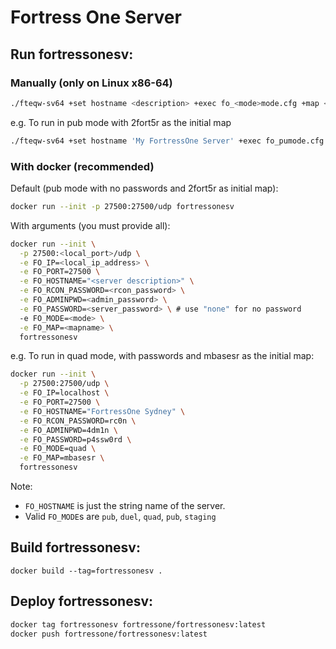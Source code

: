 # Fortress One Server

## Run fortressonesv:

### Manually (only on Linux x86-64)

```sh
./fteqw-sv64 +set hostname <description> +exec fo_<mode>mode.cfg +map <map>
```

e.g. To run in pub mode with 2fort5r as the initial map

```sh
./fteqw-sv64 +set hostname 'My FortressOne Server' +exec fo_pumode.cfg +map 2fort5r
```


### With docker (recommended)

Default (pub mode with no passwords and 2fort5r as initial map):

```sh
docker run --init -p 27500:27500/udp fortressonesv
```

With arguments (you must provide all):

```sh
docker run --init \
  -p 27500:<local_port>/udp \
  -e FO_IP=<local_ip_address> \
  -e FO_PORT=27500 \
  -e FO_HOSTNAME="<server description>" \
  -e FO_RCON_PASSWORD=<rcon_password> \
  -e FO_ADMINPWD=<admin_password> \
  -e FO_PASSWORD=<server_password> \ # use "none" for no password
  -e FO_MODE=<mode> \
  -e FO_MAP=<mapname> \
  fortressonesv
```

e.g. To run in quad mode, with passwords and mbasesr as the initial map:

```sh
docker run --init \
  -p 27500:27500/udp \
  -e FO_IP=localhost \
  -e FO_PORT=27500 \
  -e FO_HOSTNAME="FortressOne Sydney" \
  -e FO_RCON_PASSWORD=rc0n \
  -e FO_ADMINPWD=4dm1n \
  -e FO_PASSWORD=p4ssw0rd \
  -e FO_MODE=quad \
  -e FO_MAP=mbasesr \
  fortressonesv
```


Note:
- `FO_HOSTNAME` is just the string name of the server.
- Valid `FO_MODE`s are `pub`, `duel`, `quad`, `pub`, `staging`



## Build fortressonesv:

```
docker build --tag=fortressonesv .
```


## Deploy fortressonesv:

```sh
docker tag fortressonesv fortressone/fortressonesv:latest
docker push fortressone/fortressonesv:latest
```
